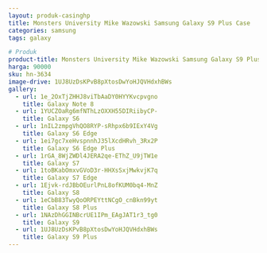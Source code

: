 ```yaml
---
layout: produk-casinghp
title: Monsters University Mike Wazowski Samsung Galaxy S9 Plus Case
categories: samsung
tags: galaxy

# Produk
product-title: Monsters University Mike Wazowski Samsung Galaxy S9 Plus Case
harga: 90000
sku: hn-3634
image-drive: 1UJ8UzDsKPvB8pXtosDwYoHJQVHdxhBWs
gallery:
  - url: 1e_2OxTjZHHJ8viTbAaDY0HYYKvcpvgno
    title: Galaxy Note 8
  - url: 1YUCZOaRg6mfNThLzOXXH55DIRiibyCP-
    title: Galaxy S6
  - url: 1nIL2zmpgVhQO8RYP-sRhpx6b9IExY4Vg
    title: Galaxy S6 Edge
  - url: 1ei7gc7xeHvspnnhJ35lXcdHRvh_3Rx2P
    title: Galaxy S6 Edge Plus
  - url: 1rGA_8WjZWDl4JERA2qe-EThZ_U9jTW1e
    title: Galaxy S7
  - url: 1toBKabOmxvGVoD3r-HHXsSxjMwkvjK7q
    title: Galaxy S7 Edge
  - url: 1Ejvk-rdJBbOEurlPnL8ofKUM0bq4-MnZ
    title: Galaxy S8
  - url: 1eCbB83TwyQoORPEYttNCgO_cnBkn99yt
    title: Galaxy S8 Plus
  - url: 1NAzDhGGINBcrUE1IPm_EAgJAT1r3_tg0
    title: Galaxy S9
  - url: 1UJ8UzDsKPvB8pXtosDwYoHJQVHdxhBWs
    title: Galaxy S9 Plus
---
```

